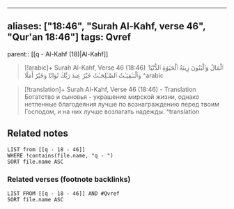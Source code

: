 
---
aliases: ["18:46", "Surah Al-Kahf, verse 46", "Qur'an 18:46"]
tags: Qvref
---

parent:: [[q - Al-Kahf (18)|Al-Kahf]]

> [!arabic]+ Surah Al-Kahf, Verse 46 (18:46)
> <span class="quran-arabic">ٱلْمَالُ وَٱلْبَنُونَ زِينَةُ ٱلْحَيَوٰةِ ٱلدُّنْيَا ۖ وَٱلْبَـٰقِيَـٰتُ ٱلصَّـٰلِحَـٰتُ خَيْرٌ عِندَ رَبِّكَ ثَوَابًا وَخَيْرٌ أَمَلًا</span>
^arabic

> [!translation]+ Surah Al-Kahf, Verse 46 (18:46) - Translation
> Богатство и сыновья - украшение мирской жизни, однако нетленные благодеяния лучше по вознаграждению перед твоим Господом, и на них лучше возлагать надежды.
^translation



## Related notes
```dataview
LIST from [[q - 18 - 46]]
WHERE !contains(file.name, "q - ")
SORT file.name ASC
```

### Related verses (footnote backlinks)
```dataview
LIST FROM [[q - 18 - 46]] AND #Qvref
SORT file.name ASC
```

